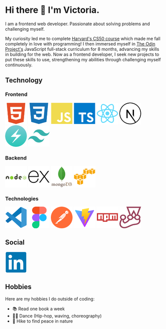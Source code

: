 # Hi there 👋 I'm Victoria.
I am a frontend web developer. Passionate about solving problems and challenging myself.

My curiosity led me to complete [Harvard's CS50 course](https://pll.harvard.edu/course/cs50-introduction-computer-science) which made me fall completely in love with programming! I then immersed myself in [The Odin Project's](https://www.theodinproject.com/) JavaScript full-stack curriculum for 8 months, advancing my skills in building for the web. Now as a frontend developer, I seek new projects to put these skills to use, strengthening my abilities through challenging myself continuously.

## Technology

### Frontend
<img width="70" src="https://github.com/v-sudo29/v-sudo29/blob/main/html5-plain.svg"><img>
<img width="70" src="https://github.com/v-sudo29/v-sudo29/blob/main/css3-plain.svg"><img>
<img width="70" src="https://github.com/v-sudo29/v-sudo29/blob/main/javascript-plain.svg"><img>
<img width="70" src="https://github.com/v-sudo29/v-sudo29/blob/main/typescript-original.svg"><img>
<img width="70" src="https://github.com/v-sudo29/v-sudo29/blob/main/react-original.svg"><img>
<img width="70" src="https://github.com/v-sudo29/v-sudo29/blob/main/nextjs-line.svg"><img>
<img width="70" src="https://github.com/v-sudo29/v-sudo29/blob/main/chakraui-original.svg"><img>
<img width="70" src="https://github.com/v-sudo29/v-sudo29/blob/main/tailwindcss-plain.svg"><img>

### Backend
<img width="70" src="https://github.com/v-sudo29/v-sudo29/blob/main/nodejs-original-wordmark.svg"><img>
<img width="70" src="https://github.com/v-sudo29/v-sudo29/blob/main/express-original.svg"><img>
<img width="70" src="https://github.com/v-sudo29/v-sudo29/blob/main/mongodb-original-wordmark.svg"><img>
<img width="70" src="https://github.com/v-sudo29/v-sudo29/blob/main/amazonwebservices-original.svg"><img>

### Technologies
<img width="70" src="https://github.com/v-sudo29/v-sudo29/blob/main/vscode-original.svg"><img>
<img width="70" src="https://github.com/v-sudo29/v-sudo29/blob/main/figma-original.svg"><img>
<img width="70" src="https://github.com/v-sudo29/v-sudo29/blob/main/postman-icon.svg"><img>
<img width="70" src="https://github.com/v-sudo29/v-sudo29/blob/main/vite-icon.svg"><img>
<img width="70" src="https://github.com/v-sudo29/v-sudo29/blob/main/npm-original-wordmark.svg"><img>
<img width="70" src="https://github.com/v-sudo29/v-sudo29/blob/main/jest-plain.svg"><img>

## Social
<img width="70" src="https://github.com/v-sudo29/v-sudo29/blob/main/linkedin-original.svg"><img>

## Hobbies
Here are my hobbies I do outside of coding:
- 📚 Read one book a week
- 💃🏻 Dance (Hip-hop, waving, choreography)
- 🌳 Hike to find peace in nature

<!--
**v-sudo29/v-sudo29** is a ✨ _special_ ✨ repository because its `README.md` (this file) appears on your GitHub profile.
![](https://komarev.com/ghpvc/?username=v-sudo29&style=flat-square)
Here are some ideas to get you started:

- 🔭 I’m currently working on ...
- 🌱 I’m currently learning ...
- 👯 I’m looking to collaborate on ...
- 🤔 I’m looking for help with ...
- 💬 Ask me about ...
- 📫 How to reach me: ...
- 😄 Pronouns: ...
- ⚡ Fun fact: ...
-->
